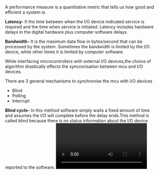 A performance measure is a quantitative metric that tells us how good and efficient a system is.

**Latency-** It the time between when the I/O device indicated service is required and the time when service is initiated. Latency includes hardware delays in the digital hardware plus computer software delays.

**Bandwidth-** It is the maximum data flow in bytes/second that can be processed by the system. Sometimes the bandwidth is limited by the I/O device, while other times it is limited by computer software.

While interfacing microcontrollers with external I/O devices,the choice of algorithm drastically effects the syncronisation between mcu and I/O devices.

There are 3 general mechanisms to synchronise the mcu with I/O devices
- Blind
- Polling
- Interrupt

**Blind cycle-** In this method software simply waits a fixed amount of time and assumes the I/O will complete before the delay ends.This method is called blind because there is no status information about the I/O device reported to the software.
![working](2021-06-20-13-33-53.mp4)
